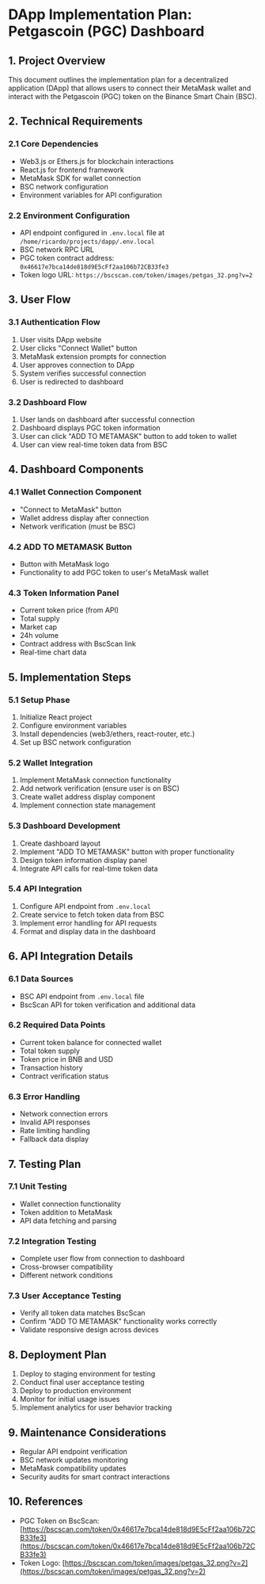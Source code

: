 # DApp Implementation Plan: Petgascoin (PGC) Dashboard

## 1. Project Overview
This document outlines the implementation plan for a decentralized application (DApp) that allows users to connect their MetaMask wallet and interact with the Petgascoin (PGC) token on the Binance Smart Chain (BSC).

## 2. Technical Requirements

### 2.1 Core Dependencies
- Web3.js or Ethers.js for blockchain interactions
- React.js for frontend framework
- MetaMask SDK for wallet connection
- BSC network configuration
- Environment variables for API configuration

### 2.2 Environment Configuration
- API endpoint configured in `.env.local` file at `/home/ricardo/projects/dapp/.env.local`
- BSC network RPC URL
- PGC token contract address: `0x46617e7bca14de818d9E5cFf2aa106b72CB33fe3`
- Token logo URL: `https://bscscan.com/token/images/petgas_32.png?v=2`

## 3. User Flow

### 3.1 Authentication Flow
1. User visits DApp website
2. User clicks "Connect Wallet" button
3. MetaMask extension prompts for connection
4. User approves connection to DApp
5. System verifies successful connection
6. User is redirected to dashboard

### 3.2 Dashboard Flow
1. User lands on dashboard after successful connection
2. Dashboard displays PGC token information
3. User can click "ADD TO METAMASK" button to add token to wallet
4. User can view real-time token data from BSC

## 4. Dashboard Components

### 4.1 Wallet Connection Component
- "Connect to MetaMask" button
- Wallet address display after connection
- Network verification (must be BSC)

### 4.2 ADD TO METAMASK Button
- Button with MetaMask logo
- Functionality to add PGC token to user's MetaMask wallet


### 4.3 Token Information Panel
- Current token price (from API)
- Total supply
- Market cap
- 24h volume
- Contract address with BscScan link
- Real-time chart data

## 5. Implementation Steps

### 5.1 Setup Phase
1. Initialize React project
2. Configure environment variables
3. Install dependencies (web3/ethers, react-router, etc.)
4. Set up BSC network configuration

### 5.2 Wallet Integration
1. Implement MetaMask connection functionality
2. Add network verification (ensure user is on BSC)
3. Create wallet address display component
4. Implement connection state management

### 5.3 Dashboard Development
1. Create dashboard layout
2. Implement "ADD TO METAMASK" button with proper functionality
3. Design token information display panel
4. Integrate API calls for real-time token data

### 5.4 API Integration
1. Configure API endpoint from `.env.local`
2. Create service to fetch token data from BSC
3. Implement error handling for API requests
4. Format and display data in the dashboard

## 6. API Integration Details

### 6.1 Data Sources
- BSC API endpoint from `.env.local` file
- BscScan API for token verification and additional data

### 6.2 Required Data Points
- Current token balance for connected wallet
- Total token supply
- Token price in BNB and USD
- Transaction history
- Contract verification status

### 6.3 Error Handling
- Network connection errors
- Invalid API responses
- Rate limiting handling
- Fallback data display

## 7. Testing Plan

### 7.1 Unit Testing
- Wallet connection functionality
- Token addition to MetaMask
- API data fetching and parsing

### 7.2 Integration Testing
- Complete user flow from connection to dashboard
- Cross-browser compatibility
- Different network conditions

### 7.3 User Acceptance Testing
- Verify all token data matches BscScan
- Confirm "ADD TO METAMASK" functionality works correctly
- Validate responsive design across devices

## 8. Deployment Plan

1. Deploy to staging environment for testing
2. Conduct final user acceptance testing
3. Deploy to production environment
4. Monitor for initial usage issues
5. Implement analytics for user behavior tracking

## 9. Maintenance Considerations

- Regular API endpoint verification
- BSC network updates monitoring
- MetaMask compatibility updates
- Security audits for smart contract interactions

## 10. References
- PGC Token on BscScan: [https://bscscan.com/token/0x46617e7bca14de818d9E5cFf2aa106b72CB33fe3](https://bscscan.com/token/0x46617e7bca14de818d9E5cFf2aa106b72CB33fe3)
- Token Logo: [https://bscscan.com/token/images/petgas_32.png?v=2](https://bscscan.com/token/images/petgas_32.png?v=2)